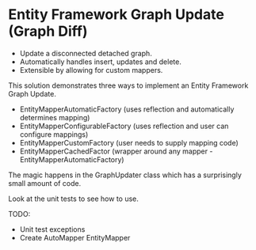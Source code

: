 # Entity Framework Graph Update (Graph Diff)

- Update a disconnected detached graph.
- Automatically handles insert, updates and delete.
- Extensible by allowing for custom mappers.

This solution demonstrates three ways to implement an Entity Framework Graph Update.
- EntityMapperAutomaticFactory (uses reflection and automatically determines mapping)
- EntityMapperConfigurableFactory (uses reflection and user can configure mappings)
- EntityMapperCustomFactory (user needs to supply mapping code)
- EntityMapperCachedFactor (wrapper around any mapper - EntityMapperAutomaticFactory)

The magic happens in the GraphUpdater class which has a surprisingly small amount of code.

Look at the unit tests to see how to use.

TODO:
- Unit test exceptions
- Create AutoMapper EntityMapper




